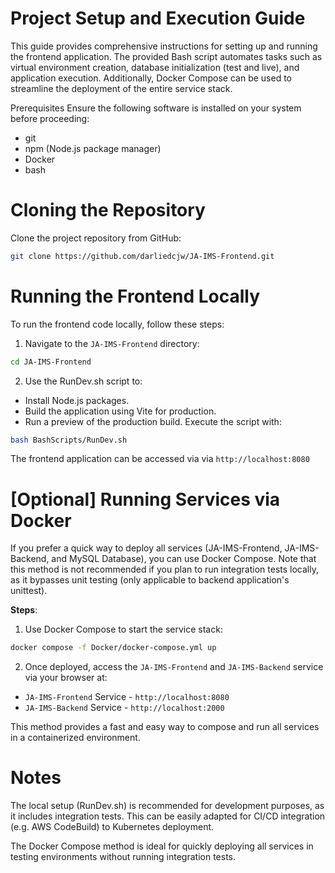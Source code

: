 # Project Setup and Execution Guide

This guide provides comprehensive instructions for setting up and running the frontend application. The provided Bash script automates tasks such as virtual environment creation, database initialization (test and live), and application execution. Additionally, Docker Compose can be used to streamline the deployment of the entire service stack.

Prerequisites
Ensure the following software is installed on your system before proceeding:

- git
- npm (Node.js package manager)
- Docker
- bash

# Cloning the Repository

Clone the project repository from GitHub:

```bash
git clone https://github.com/darliedcjw/JA-IMS-Frontend.git
```

# Running the Frontend Locally

To run the frontend code locally, follow these steps:

1. Navigate to the `JA-IMS-Frontend` directory:

```bash
cd JA-IMS-Frontend
```

2. Use the RunDev.sh script to:

- Install Node.js packages.
- Build the application using Vite for production.
- Run a preview of the production build.
  Execute the script with:

```bash
bash BashScripts/RunDev.sh
```

The frontend application can be accessed via via `http://localhost:8080`

# [Optional] Running Services via Docker

If you prefer a quick way to deploy all services (JA-IMS-Frontend, JA-IMS-Backend, and MySQL Database), you can use Docker Compose. Note that this method is not recommended if you plan to run integration tests locally, as it bypasses unit testing (only applicable to backend application's unittest).

**Steps**:

1. Use Docker Compose to start the service stack:

```bash
docker compose -f Docker/docker-compose.yml up
```

2. Once deployed, access the `JA-IMS-Frontend` and `JA-IMS-Backend` service via your browser at:

- `JA-IMS-Frontend` Service - `http://localhost:8080`
- `JA-IMS-Backend` Service - `http://localhost:2000`

This method provides a fast and easy way to compose and run all services in a containerized environment.

# Notes

The local setup (RunDev.sh) is recommended for development purposes, as it includes integration tests. This can be easily adapted for CI/CD integration (e.g. AWS CodeBuild) to Kubernetes deployment.

The Docker Compose method is ideal for quickly deploying all services in testing environments without running integration tests.
